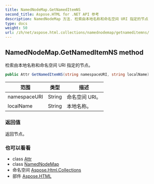 ```yaml
---
title: NamedNodeMap.GetNamedItemNS
second_title: Aspose.HTML for .NET API 参考
description: NamedNodeMap 方法. 检索由本地名称和命名空间 URI 指定的节点
type: docs
weight: 50
url: /zh/net/aspose.html.collections/namednodemap/getnameditemns/
---
```

## NamedNodeMap.GetNamedItemNS method

检索由本地名称和命名空间 URI 指定的节点。

```csharp
public Attr GetNamedItemNS(string namespaceURI, string localName)
```

| 范围 | 类型 | 描述 |
| --- | --- | --- |
| namespaceURI | String | 命名空间 URI。 |
| localName | String | 本地名称。 |

### 返回值

返回节点。

### 也可以看看

* class [Attr](../../../aspose.html.dom/attr/)
* class [NamedNodeMap](../)
* 命名空间 [Aspose.Html.Collections](../../namednodemap/)
* 部件 [Aspose.HTML](../../../)


